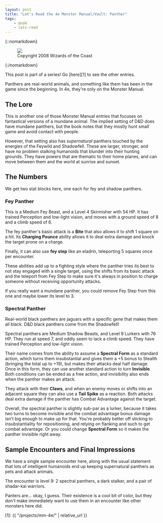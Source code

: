 ```yaml
---
layout: post
title: "Let's Read the 4e Monster Manual/Vault: Panther"
tags:
    - dnd4
    - lets-read
---
```


{::nomarkdown}
<figure>
  <img src="{{ "/assets/wir-mm-4e-panther.png" | absolute_url }}"/>
  <figcaption>
    Copyright 2008 Wizards of the Coast
  </figcaption>
</figure>
{:/nomarkdown}

This post is part of a series! Go [here][1] to see the other entries.

Panthers are real-world animals, and something like them has been in the game
since the beginning. In 4e, they're only on the Monster Manual.

## The Lore

This is another one of those Monster Manual entries that focuses on fantastical
versions of a mundane animal. The implied setting of D&D does have mundane
panthers, but the book notes that they mostly hunt small game and avoid contact
with people.

However, that setting also has _supernatural_ panthers touched by the energies
of the Feywild and Shadowfell. These are larger, stronger, and have no problem
stalking humanoids that blunder into their hunting grounds. They have powers
that are thematic to their home planes, and can move between them and the world
at sunrise and sunset.

## The Numbers

We get two stat blocks here, one each for fey and shadow panthers.

### Fey Panther

This is a Medium Fey Beast, and a Level 4 Skirmisher with 54 HP. It has trained
Perception and low-light vision, and moves with a ground speed of 8 and a climb
speed of 6.

The fey panther's basic attack is a **Bite** that also allows it to shift 1
square on a hit. Its **Charging Pounce** ability allows it to deal extra damage
and knock the target prone on a charge.

Finally, it can also use **fey step** like an eladrin, teleporting 5 squares
once per encounter.

These abilities add up to a fighting style where the panther tries its best to
not stay engaged with a single target, using the shifts from its basic attack
and the teleport from Fey Step to make sure it's always in position to charge
someone without receiving opportunity attacks.

If you really want a mundane panther, you could remove Fey Step from this one
and maybe lower its level to 3.

### Spectral Panther

Real-world black panthers are jaguars with a specific gene that makes them all
black. D&D black panthers come from the Shadowfell!

Spectral panthers are Medium Shadow Beasts, and Level 9 Lurkers with 76 HP. They
run at speed 7, and oddly seem to lack a climb speed. They have trained
Perception and low-light vision.

Their name comes from the ability to assume a **Spectral Form** as a standard
action, which turns them insubstantial and gives them a +5 bonus to Stealth
(bringing the total up to +19), but makes their attacks deal half damage. Once
in this form, they can use another standard action to turn **Invisible**. Both
conditions can be ended as a free action, and invisibility also ends when the
panther makes an attack.

They attack with their **Claws**, and when an enemy moves or shifts into an
adjacent square they can also use a **Tail Spike** as a reaction. Both attacks
deal extra damage if the panther has Combat Advantage against the target.

Overall, the spectral panther is slightly sub-par as a lurker, because it takes
two turns to become invisible and the combat advantage bonus damage isn't big
enough to make up for that. You're probably better off sticking to
insubstantiality for repositioning, and relying on flanking and such to get
combat advantage. Or you could change **Spectral Form** so it makes the panther
invisible right away.

## Sample Encounters and Final Impressions

We have a single sample encounter here, along with the usual statement that lots
of intelligent humanoids end up keeping supernatural panthers as pets and attack
animals.

The encounter is level 9: 2 spectral panthers, a dark stalker, and a pair of
shadar-kai warriors.

Panters are... okay, I guess. Their existence is a cool bit of color, but they
don't make immediately want to use them in an encounter like other monsters here
did.

[1]: {{ "/projects/mm-4e/" | relative_url }}
